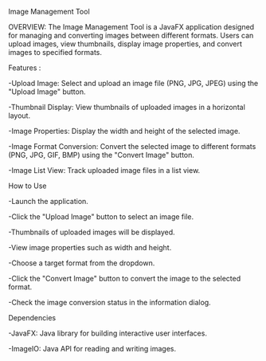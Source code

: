 Image Management Tool

OVERVIEW:
The Image Management Tool is a JavaFX application designed for managing and converting images between different formats. Users can upload images, view thumbnails, display image properties, and convert images to specified formats.

Features :

-Upload Image: Select and upload an image file (PNG, JPG, JPEG) using the "Upload Image" button.

-Thumbnail Display: View thumbnails of uploaded images in a horizontal layout.

-Image Properties: Display the width and height of the selected image.

-Image Format Conversion: Convert the selected image to different formats (PNG, JPG, GIF, BMP) using the "Convert Image" button.

-Image List View: Track uploaded image files in a list view.

How to Use

-Launch the application.

-Click the "Upload Image" button to select an image file.

-Thumbnails of uploaded images will be displayed.

-View image properties such as width and height.

-Choose a target format from the dropdown.

-Click the "Convert Image" button to convert the image to the selected format.

-Check the image conversion status in the information dialog.

Dependencies

-JavaFX: Java library for building interactive user interfaces.

-ImageIO: Java API for reading and writing images.